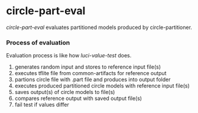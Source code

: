 # circle-part-eval

_circle-part-eval_ evaluates partitioned models produced by circle-partitioner.

### Process of evaluation

Evaluation process is like how _luci-value-test_ does.

1) generates random input and stores to reference input file(s)
2) executes tflite file from common-artifacts for reference output
3) partions circle file with .part file and produces into output folder
4) executes produced partitioned circle models with reference input file(s)
5) saves output(s) of circle models to file(s)
6) compares reference output with saved output file(s)
7) fail test if values differ
